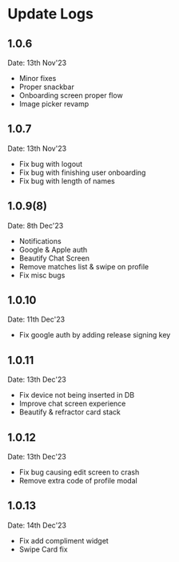 # Update Logs

## 1.0.6
Date: 13th Nov'23
- Minor fixes
- Proper snackbar
- Onboarding screen proper flow
- Image picker revamp

## 1.0.7
Date: 13th Nov'23
- Fix bug with logout
- Fix bug with finishing user onboarding
- Fix bug with length of names

## 1.0.9(8)
Date: 8th Dec'23
- Notifications
- Google & Apple auth
- Beautify Chat Screen
- Remove matches list & swipe on profile
- Fix misc bugs

## 1.0.10
Date: 11th Dec'23
- Fix google auth by adding release signing key

## 1.0.11
Date: 13th Dec'23
- Fix device not being inserted in DB
- Improve chat screen experience
- Beautify & refractor card stack

## 1.0.12
Date: 13th Dec'23
- Fix bug causing edit screen to crash
- Remove extra code of profile modal

## 1.0.13
Date: 14th Dec'23
- Fix add compliment widget
- Swipe Card fix